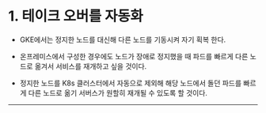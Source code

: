 
# 1. 테이크 오버를 자동화

+ GKE에서는 정지한 노드를 대신해 다른 노드를 기동시켜 자기 획복 한다.

+ 온프레미스에서 구성한 경우에도 노드가 장애로 정지했을 때 파드를 빠르게 다른 노드로 옮겨서 서비스를 재개하고 싶을 것이다.

+ 정지한 노드를 K8s 클러스터에서 자동으로 제외해 해당 노드에서 돌던 파드를 빠르게 다른 노드로 옮기 서버스가 원할히 재개될 수 있도록 할 것이다.

----

